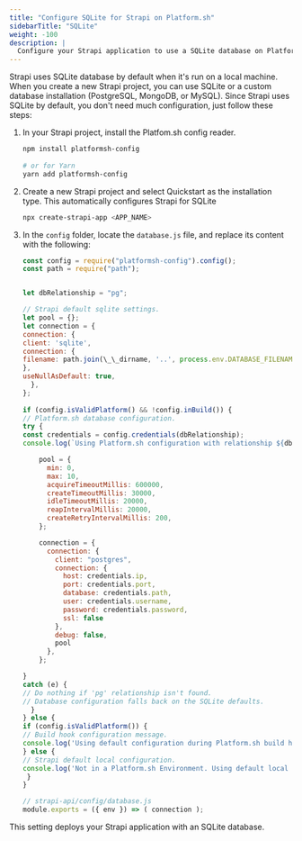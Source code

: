 ```yaml
---
title: "Configure SQLite for Strapi on Platform.sh"
sidebarTitle: "SQLite"
weight: -100
description: |
  Configure your Strapi application to use a SQLite database on Platform.sh.
---
```


Strapi uses SQLite database by default when it's run on a local machine.
When you create a new Strapi project, you can use SQLite or a custom database installation (PostgreSQL, MongoDB, or MySQL).
Since Strapi uses SQLite by default, you don't need much configuration, just follow these steps:

1. In your Strapi project, install the Platfom.sh config reader.

   ```bash
   npm install platformsh-config
  
   # or for Yarn
   yarn add platformsh-config
   ```

1. Create a new Strapi project and select Quickstart as the installation type.
   This automatically configures Strapi for SQLite

   ```bash
   npx create-strapi-app <APP_NAME>
   ```

1. In the `config` folder, locate the `database.js` file, and replace its content with the following:

   ```js
   const config = require("platformsh-config").config();
   const path = require("path");


   let dbRelationship = "pg";

   // Strapi default sqlite settings.
   let pool = {};
   let connection = {
   connection: {
   client: 'sqlite',
   connection: {
   filename: path.join(\_\_dirname, '..', process.env.DATABASE_FILENAME || '.tmp/data.db'),
   },
   useNullAsDefault: true,
     },
   };
 
   if (config.isValidPlatform() && !config.inBuild()) {
   // Platform.sh database configuration.
   try {
   const credentials = config.credentials(dbRelationship);
   console.log(`Using Platform.sh configuration with relationship ${dbRelationship}.`);

       pool = {
         min: 0,
         max: 10,
         acquireTimeoutMillis: 600000,
         createTimeoutMillis: 30000,
         idleTimeoutMillis: 20000,
         reapIntervalMillis: 20000,
         createRetryIntervalMillis: 200,
       };

       connection = {
         connection: {
           client: "postgres",
           connection: {
             host: credentials.ip,
             port: credentials.port,
             database: credentials.path,
             user: credentials.username,
             password: credentials.password,
             ssl: false
           },
           debug: false,
           pool
         },
       };

   }
   catch (e) {
   // Do nothing if 'pg' relationship isn't found.
   // Database configuration falls back on the SQLite defaults.
     }
   } else {
   if (config.isValidPlatform()) {
   // Build hook configuration message.
   console.log('Using default configuration during Platform.sh build hook until relationships are available.');
   } else {
   // Strapi default local configuration.
   console.log('Not in a Platform.sh Environment. Using default local sqlite configuration.');
    }
   }

   // strapi-api/config/database.js
   module.exports = ({ env }) => ( connection );
   ```

This setting deploys your Strapi application with an SQLite database.
